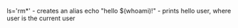 ls='rm*' - creates an alias
echo "hello $(whoami)!" - prints hello user, where user is the current user
